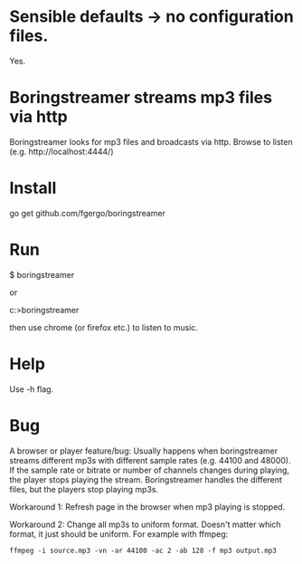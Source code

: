 # Sensible defaults -> no configuration files.

Yes.

# Boringstreamer streams mp3 files via http

Boringstreamer looks for mp3 files and broadcasts via http.
Browse to listen (e.g. http://localhost:4444/)

# Install

go get github.com/fgergo/boringstreamer

# Run

$ boringstreamer

or

c:\>boringstreamer

then use chrome (or firefox etc.)  to listen to music.

# Help

Use -h flag.

# Bug

A browser or player feature/bug:  Usually happens when boringstreamer streams
different mp3s with different sample rates (e.g. 44100 and 48000). If the sample
rate or bitrate or number of channels changes during playing, the player stops
playing the stream. Boringstreamer handles the different files, but the players stop playing mp3s.

Workaround 1: Refresh page in the browser when mp3 playing is stopped.

Workaround 2: Change all mp3s to uniform format. Doesn't matter which format, it just should be uniform.
For example with ffmpeg:

	ffmpeg -i source.mp3 -vn -ar 44100 -ac 2 -ab 128 -f mp3 output.mp3
